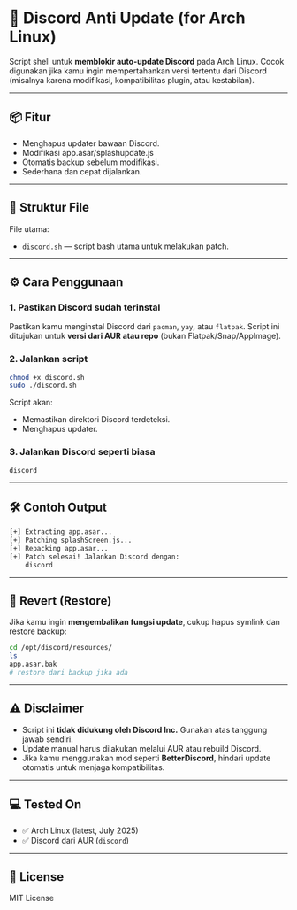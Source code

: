 # 🚫 Discord Anti Update (for Arch Linux)

Script shell untuk **memblokir auto-update Discord** pada Arch Linux. Cocok digunakan jika kamu ingin mempertahankan versi tertentu dari Discord (misalnya karena modifikasi, kompatibilitas plugin, atau kestabilan).

---

## 📦 Fitur

* Menghapus updater bawaan Discord.
* Modifikasi app.asar/splashupdate.js
* Otomatis backup sebelum modifikasi.
* Sederhana dan cepat dijalankan.

---

## 📁 Struktur File

File utama:

* `discord.sh` — script bash utama untuk melakukan patch.

---

## ⚙️ Cara Penggunaan

### 1. **Pastikan Discord sudah terinstal**

Pastikan kamu menginstal Discord dari `pacman`, `yay`, atau `flatpak`. Script ini ditujukan untuk **versi dari AUR atau repo** (bukan Flatpak/Snap/AppImage).

### 2. **Jalankan script**

```bash
chmod +x discord.sh
sudo ./discord.sh
```

Script akan:

* Memastikan direktori Discord terdeteksi.
* Menghapus updater.
  
### 3. **Jalankan Discord seperti biasa**

```bash
discord
```

---

## 🛠️ Contoh Output

```bash
[+] Extracting app.asar...
[+] Patching splashScreen.js...
[+] Repacking app.asar...
[+] Patch selesai! Jalankan Discord dengan:
    discord
```

---

## 🧼 Revert (Restore)

Jika kamu ingin **mengembalikan fungsi update**, cukup hapus symlink dan restore backup:

```bash
cd /opt/discord/resources/
ls
app.asar.bak
# restore dari backup jika ada
```

---

## ⚠️ Disclaimer

* Script ini **tidak didukung oleh Discord Inc.** Gunakan atas tanggung jawab sendiri.
* Update manual harus dilakukan melalui AUR atau rebuild Discord.
* Jika kamu menggunakan mod seperti **BetterDiscord**, hindari update otomatis untuk menjaga kompatibilitas.

---

## 💻 Tested On

* ✅ Arch Linux (latest, July 2025)
* ✅ Discord dari AUR (`discord`)

---

## 📜 License

MIT License
